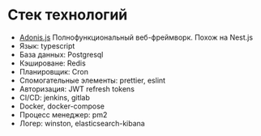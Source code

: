 # Стек технологий

- [Adonis.js](https://adonisjs.com) Полнофункциональный веб-фреймворк. Похож на Nest.js
- Язык: typescript
- База данных: Postgresql
- Кэшироване: Redis
- Планировщик: Cron
- Спомогательные элементы: prettier, eslint
- Авторизация: JWT refresh tokens
- CI/CD: jenkins, gitlab
- Docker, docker-compose
- Процесс менеджер: pm2
- Логер: winston, elasticsearch-kibana
